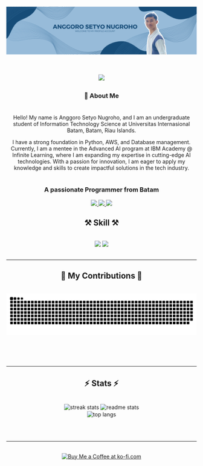 ![Logo](BANNER%20GITHUB.png)




<h1 align="center">
    <img src="https://readme-typing-svg.herokuapp.com?font=Kanit&size=35&pause=1000&center=true&vCenter=true&width=435&lines=Hi+There++%F0%9F%91%8B;I'm+Anggoro+Setyo+Nugroho;Don't+forget+to+follow+%F0%9F%91%8B" /> 
</h1>


<h3 align="center">🚀 About Me </h3>

<div align="center">

#

Hello! My name is Anggoro Setyo Nugroho, and I am an undergraduate student of Information Technology Science at Universitas Internasional Batam, Batam, Riau Islands.

I have a strong foundation in Python, AWS, and Database management. Currently, I am a mentee in the Advanced AI program at IBM Academy @ Infinite Learning, where I am expanding my expertise in cutting-edge AI technologies. With a passion for innovation, I am eager to apply my knowledge and skills to create impactful solutions in the tech industry.

#
<h3 align="center">A passionate Programmer from Batam </h3>

<div align="center">


 </div>
 
<div align="center"> 
  <a href="mailto:anggorosetyo231@gmail.com">
    <img src="https://img.shields.io/badge/Gmail-333333?style=for-the-badge&logo=gmail&logoColor=red" />
  </a>
  <a href="https://www.linkedin.com/in/anggoro-s-793944184/" target="_blank">
    <img src="https://img.shields.io/badge/LinkedIn-0077B5?style=for-the-badge&logo=linkedin&logoColor=white" target="_blank" />
  </a>
  <a href="https://salesp07.github.io" target="_blank">
     <img src="https://img.shields.io/badge/Portfolio-FF5722?style=for-the-badge&logo=todoist&logoColor=white" target="_blank" /> 
  </a>
</div>
 
<h2 align="center">⚒️ Skill ⚒️</h2>
<br>

<div align="center">
    <img src="https://skillicons.dev/icons?i=aws,gcp,git,html,css,vscode,github,figma,arduino,github,cpp,discord" />
    <img src="https://skillicons.dev/icons?i=nodejs,python,javascript,typescript,express,firebase,mongodb,c,java,nextjs,mysql,flask" /><br>
</div>

<br/>
<hr/>

<div align="center">
  <h2>🐍 My Contributions 🐍</h2>
  <br>
  <img alt="snake eating my contributions" src="https://raw.githubusercontent.com/salesp07/salesp07/output/github-contribution-grid-snake.svg" />
  
  <br/><br/><br/>
</div>

<hr/>

<h2 align="center">⚡ Stats ⚡</h2>
<br>
<div align=center>
  <img width=390 src="https://github-readme-streak-stats.herokuapp.com?user=aesenex&theme=dark&border_radius=10)](https://git.io/streak-stats)" alt="streak stats"/>
  <img width=390 src="//github-readme-stats.vercel.app/api?username=aesenex&theme=vue-dark&show_icons=true&hide_border=true&count_private=true)" alt="readme stats" />
  <br/>
  <img width=325 align="center" src="https://github-readme-stats.vercel.app/api/top-langs/?username=aesenex&layout=compact&theme=react&border_radius=10&size_weight=0.5&count_weight=0.5&exclude_repo=github-readme-stats" alt="top langs" />
</div>

<br/><br/>

<hr/>

<br/>

<div align="center">
<a href='https://ko-fi.com/T6T813AOC4' target='_blank'><img height='64' style='border:0px;height:64px;' src='https://storage.ko-fi.com/cdn/kofi1.png?v=3' border='0' alt='Buy Me a Coffee at ko-fi.com' /></a>
</div>

<br/>
